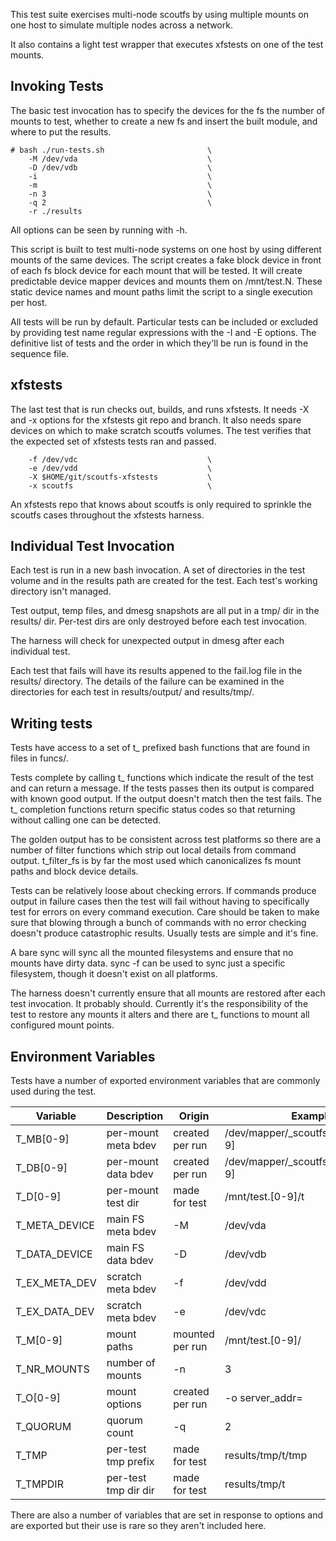 
This test suite exercises multi-node scoutfs by using multiple mounts on
one host to simulate multiple nodes across a network.

It also contains a light test wrapper that executes xfstests on one of
the test mounts.

## Invoking Tests

The basic test invocation has to specify the devices for the fs the
number of mounts to test, whether to create a new fs and insert the
built module, and where to put the results.

    # bash ./run-tests.sh                       \
        -M /dev/vda                             \
        -D /dev/vdb                             \
        -i                                      \
        -m                                      \
        -n 3                                    \
        -q 2                                    \
        -r ./results

All options can be seen by running with -h.

This script is built to test multi-node systems on one host by using
different mounts of the same devices.  The script creates a fake block
device in front of each fs block device for each mount that will be
tested.  It will create predictable device mapper devices and mounts
them on /mnt/test.N.  These static device names and mount paths limit
the script to a single execution per host.

All tests will be run by default.  Particular tests can be included or
excluded by providing test name regular expressions with the -I and -E
options.  The definitive list of tests and the order in which they'll be
run is found in the sequence file.

## xfstests

The last test that is run checks out, builds, and runs xfstests.  It
needs -X and -x options for the xfstests git repo and branch.  It also
needs spare devices on which to make scratch scoutfs volumes.  The test
verifies that the expected set of xfstests tests ran and passed.

        -f /dev/vdc                             \
        -e /dev/vdd                             \
        -X $HOME/git/scoutfs-xfstests           \
        -x scoutfs                              \

An xfstests repo that knows about scoutfs is only required to sprinkle
the scoutfs cases throughout the xfstests harness.

## Individual Test Invocation

Each test is run in a new bash invocation.  A set of directories in the
test volume and in the results path are created for the test.  Each
test's working directory isn't managed.

Test output, temp files, and dmesg snapshots are all put in a tmp/ dir
in the results/ dir.  Per-test dirs are only destroyed before each test
invocation.

The harness will check for unexpected output in dmesg after each
individual test.

Each test that fails will have its results appened to the fail.log file
in the results/ directory.  The details of the failure can be examined
in the directories for each test in results/output/ and results/tmp/. 

## Writing tests

Tests have access to a set of t\_ prefixed bash functions that are found
in files in funcs/.

Tests complete by calling t\_ functions which indicate the result of the
test and can return a message.  If the tests passes then its output is
compared with known good output.  If the output doesn't match then the
test fails.  The t\_ completion functions return specific status codes so
that returning without calling one can be detected.

The golden output has to be consistent across test platforms so there
are a number of filter functions which strip out local details from
command output.  t\_filter\_fs is by far the most used which canonicalizes
fs mount paths and block device details.

Tests can be relatively loose about checking errors.  If commands
produce output in failure cases then the test will fail without having
to specifically test for errors on every command execution.  Care should
be taken to make sure that blowing through a bunch of commands with no
error checking doesn't produce catastrophic results.  Usually tests are
simple and it's fine.

A bare sync will sync all the mounted filesystems and ensure that
no mounts have dirty data.  sync -f can be used to sync just a specific
filesystem, though it doesn't exist on all platforms.

The harness doesn't currently ensure that all mounts are restored after
each test invocation.  It probably should.  Currently it's the
responsibility of the test to restore any mounts it alters and there are
t\_ functions to mount all configured mount points.

## Environment Variables

Tests have a number of exported environment variables that are commonly
used during the test.

| Variable         | Description          | Origin          | Example           |
| ---------------- | -------------------  | --------------- | ----------------- |
| T\_MB[0-9]       | per-mount meta bdev  | created per run | /dev/mapper/\_scoutfs\_test\_meta\_[0-9]        |
| T\_DB[0-9]       | per-mount data bdev  | created per run | /dev/mapper/\_scoutfs\_test\_data\_[0-9]        |
| T\_D[0-9]        | per-mount test dir   | made for test   | /mnt/test.[0-9]/t |
| T\_META\_DEVICE  | main FS meta bdev    | -M              | /dev/vda          |
| T\_DATA\_DEVICE  | main FS data bdev    | -D              | /dev/vdb          |
| T\_EX\_META\_DEV | scratch meta bdev    | -f              | /dev/vdd          |
| T\_EX\_DATA\_DEV | scratch meta bdev    | -e              | /dev/vdc          |
| T\_M[0-9]        | mount paths          | mounted per run | /mnt/test.[0-9]/  |
| T\_NR\_MOUNTS    | number of mounts     | -n              | 3                 |
| T\_O[0-9]        | mount options        | created per run | -o server\_addr=  |
| T\_QUORUM        | quorum count         | -q              | 2                 |
| T\_TMP           | per-test tmp prefix  | made for test   | results/tmp/t/tmp |
| T\_TMPDIR        | per-test tmp dir dir | made for test   | results/tmp/t     |

There are also a number of variables that are set in response to options
and are exported but their use is rare so they aren't included here.

